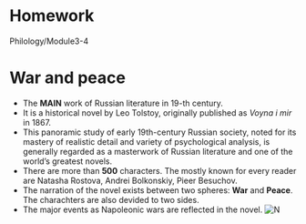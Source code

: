 # Homework
Philology/Module3-4
# War and peace
+ The **MAIN** work of Russian literature in 19-th century.
+ It is a historical novel by Leo Tolstoy, originally published as *Voyna i mir* in 1867. 
+ This panoramic study of early 19th-century Russian society, noted for its mastery of realistic detail and variety of psychological analysis, is generally regarded as a masterwork of Russian literature and one of the world’s greatest novels.
+ There are more than **500** characters. The mostly known for every reader are Natasha Rostova, Andrei Bolkonskiy, Pieer Besuchov.
+ The narration of the novel exists between two spheres: **War** and **Peace**. The charachters are also devided to two sides.
+ The major events as Napoleonic wars are reflected in the novel.
![N](https://www.kp.ru/daily/26526.3/3542932/)

